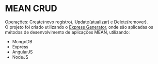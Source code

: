 # MEAN CRUD

Operações: Create(novo registro), Update(atualizar) e Delete(remover).<br>
O projeto foi criado utilizando o <a href="http://expressjs.com/pt-br/starter/generator.html" target="_blank" title="Abrir página do Express Generator">Express Generator</a>, onde são aplicadas os métodos de desenvolvimento de aplicações MEAN, utilizando:

 - MongoDB
 - Express
 - AngularJS
 - NodeJS
